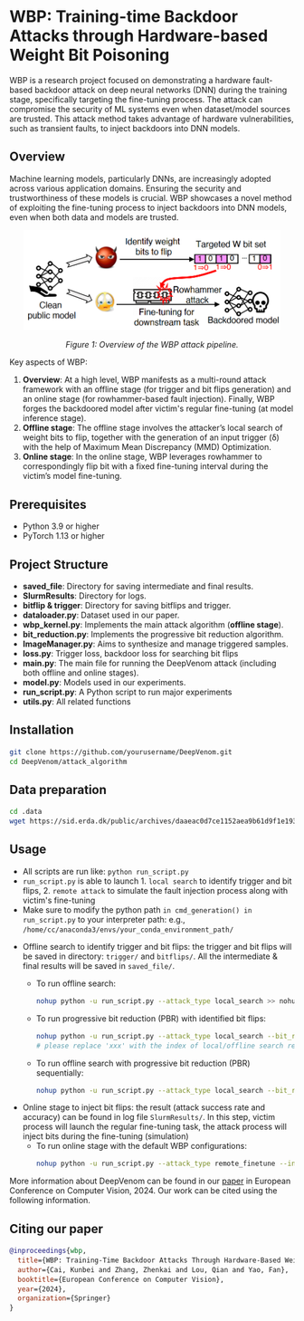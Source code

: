 # WBP: Training-time Backdoor Attacks through Hardware-based Weight Bit Poisoning

WBP is a research project focused on demonstrating a hardware fault-based backdoor attack on deep neural networks (DNN) during the training stage, specifically targeting the fine-tuning process. The attack can compromise the security of ML systems even when dataset/model sources are trusted. This attack method takes advantage of hardware vulnerabilities, such as transient faults, to inject backdoors into DNN models.

## Overview

Machine learning models, particularly DNNs, are increasingly adopted across various application domains. Ensuring the security and trustworthiness of these models is crucial. WBP showcases a novel method of exploiting the fine-tuning process to inject backdoors into DNN models, even when both data and models are trusted.

<p align="center">
  <img src="overview.png" alt="WBP Overview" width="90%">
</p>

<p align="center"><em>Figure 1: Overview of the WBP attack pipeline.</em></p>
Key aspects of WBP:

1. **Overview**: At a high level, WBP manifests as a multi-round attack framework with an offline stage (for trigger and bit flips generation) and an online stage (for rowhammer-based fault injection). Finally, WBP forges the backdoored model after victim's regular fine-tuning (at model inference stage). 
2. **Offline stage**: The offline stage involves the attacker’s local search of weight bits to flip, together with the generation of an input trigger (δ) with the help of Maximum Mean Discrepancy (MMD) Optimization.
4. **Online stage**: In the online stage, WBP leverages rowhammer to correspondingly flip bit with a fixed fine-tuning interval during the victim’s model fine-tuning.

## Prerequisites

- Python 3.9 or higher
- PyTorch 1.13 or higher

## Project Structure

- **saved_file**: Directory for saving intermediate and final results.
- **SlurmResults**: Directory for logs.
- **bitflip & trigger**: Directory for saving bitflips and trigger.
- **dataloader.py**: Dataset used in our paper.
- **wbp_kernel.py**: Implements the main attack algorithm (**offline stage**).
- **bit_reduction.py**: Implements the progressive bit reduction algorithm.
- **ImageManager.py**: Aims to synthesize and manage triggered samples.
- **loss.py**: Trigger loss, backdoor loss for searching bit flips
- **main.py**: The main file for running the DeepVenom attack (including both offline and online stages).
- **model.py**: Models used in our experiments.
- **run_script.py**: A Python script to run major experiments
- **utils.py**: All related functions


## Installation

```bash
git clone https://github.com/yourusername/DeepVenom.git
cd DeepVenom/attack_algorithm
```
## Data preparation

```bash
cd .data
wget https://sid.erda.dk/public/archives/daaeac0d7ce1152aea9b61d9f1e19370/GTSRB_Final_Training_Images.zip
```

## Usage
- All scripts are run like: ``` python run_script.py ``` 
- ```run_script.py``` is able to launch 1. ```local search``` to identify trigger and bit flips, 2. ```remote attack``` to simulate the fault injection process along with victim's fine-tuning
- Make sure to modify the python path ```in cmd_generation() in run_script.py``` to your interpreter path: e.g., ```/home/cc/anaconda3/envs/your_conda_environment_path/ ```
<!-- space between two lines -->
- Offline search to identify trigger and bit flips: the trigger and bit flips will be saved in directory: ```trigger/``` and ```bitflips/```. All the intermediate & final results will be saved in ```saved_file/```.
  - To run offline search:
    ```bash
    nohup python -u run_script.py --attack_type local_search >> nohup.out & 
    ```
  - To run progressive bit reduction (PBR) with identified bit flips:
    ```bash
    nohup python -u run_script.py --attack_type local_search --bit_reduction greedy --inherit_slurm 'xxx' >> nohup.out & 
    # please replace 'xxx' with the index of local/offline search results e.g., '10002'.
    ```
    
  - To run offline search with progressive bit reduction (PBR) sequentially:
    ```bash
    nohup python -u run_script.py --attack_type local_search --bit_reduction greedy --inherit_slurm 'no' >> nohup.out &
    ```
  
<!-- space between two lines -->
- Online stage to inject bit flips: the result (attack success rate and accuracy) can be found in log file ```SlurmResults/```. In this step, victim process will launch the regular fine-tuning task, the attack process will inject bits during the fine-tuning (simulation)
  - To run online stage with the default WBP configurations:
      ```bash
      nohup python -u run_script.py --attack_type remote_finetune --inherit_slurm 'xxx' >> nohup.out &  
      ```
More information about DeepVenom can be found in our [paper](https://casrl.ece.ucf.edu/wp-content/uploads/2024/07/2024_ECCV_WBP.pdf) in European Conference on Computer Vision, 2024. Our work can be cited using the following information.
## Citing our paper  
```bibtex
@inproceedings{wbp,
  title={WBP: Training-Time Backdoor Attacks Through Hardware-Based Weight Bit Poisoning},
  author={Cai, Kunbei and Zhang, Zhenkai and Lou, Qian and Yao, Fan},
  booktitle={European Conference on Computer Vision},
  year={2024},
  organization={Springer}
}